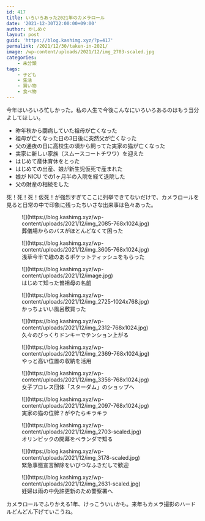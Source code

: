```yaml
---
id: 417
title: いろいろあった2021年のカメラロール
date: '2021-12-30T22:00:00+09:00'
author: かしめぐ
layout: post
guid: 'https://blog.kashimg.xyz/?p=417'
permalink: /2021/12/30/taken-in-2021/
image: /wp-content/uploads/2021/12/img_2703-scaled.jpg
categories:
    - 未分類
tags:
    - 子ども
    - 生活
    - 買い物
    - 食べ物
---
```


今年はいろいろ忙しかった。私の人生で今後こんなにいろいろあるのはもう当分よしてほしい。

- 昨年秋から闘病していた祖母が亡くなった
- 祖母が亡くなった日の3日後に突然父が亡くなった
- 父の通夜の日に高校生の頃から飼ってた実家の猫が亡くなった
- 実家に新しい家族（スムースコートチワワ）を迎えた
- はじめて産休育休をとった
- はじめての出産、娘が新生児仮死で産まれた
- 娘が NICU での1ヶ月半の入院を経て退院した
- 父の財産の相続をした

死！死！死！仮死！が強烈すぎてここに列挙できてないだけで、カメラロールを見ると日常の中で印象に残ったちいさな出来事は色々あった。

<figure class="wp-block-image size-large">![](https://blog.kashimg.xyz/wp-content/uploads/2021/12/img_2085-768x1024.jpg)<figcaption>葬儀場からのバスがほとんどなくて困った</figcaption></figure><figure class="wp-block-image size-large">![](https://blog.kashimg.xyz/wp-content/uploads/2021/12/img_3605-768x1024.jpg)<figcaption>浅草今半で趣のあるポケットティッシュをもらった</figcaption></figure><figure class="wp-block-image size-large">![](https://blog.kashimg.xyz/wp-content/uploads/2021/12/image.jpg)<figcaption>はじめて知った曽祖母の名前</figcaption></figure><figure class="wp-block-image size-large">![](https://blog.kashimg.xyz/wp-content/uploads/2021/12/img_2725-1024x768.jpg)<figcaption>かっちょいい風呂敷買った</figcaption></figure><figure class="wp-block-image size-large">![](https://blog.kashimg.xyz/wp-content/uploads/2021/12/img_2312-768x1024.jpg)<figcaption>久々のびっくりドンキーでテンション上がる</figcaption></figure><figure class="wp-block-image size-large">![](https://blog.kashimg.xyz/wp-content/uploads/2021/12/img_2369-768x1024.jpg)<figcaption>やっと高い位置の収納を活用</figcaption></figure><figure class="wp-block-image size-large">![](https://blog.kashimg.xyz/wp-content/uploads/2021/12/img_3356-768x1024.jpg)<figcaption>女子プロレス団体「スターダム」のショップへ</figcaption></figure><figure class="wp-block-image size-large">![](https://blog.kashimg.xyz/wp-content/uploads/2021/12/img_2097-768x1024.jpg)<figcaption>実家の猫の位牌？がやたらキラキラ</figcaption></figure><figure class="wp-block-image size-large">![](https://blog.kashimg.xyz/wp-content/uploads/2021/12/img_2703-scaled.jpg)<figcaption>オリンピックの開幕をベランダで知る</figcaption></figure><figure class="wp-block-image size-large">![](https://blog.kashimg.xyz/wp-content/uploads/2021/12/img_3178-scaled.jpg)<figcaption>緊急事態宣言解除をいびつなふきだしで歓迎</figcaption></figure><figure class="wp-block-image size-large">![](https://blog.kashimg.xyz/wp-content/uploads/2021/12/img_2631-scaled.jpg)<figcaption>妊婦は雨の中免許更新のため警察署へ</figcaption></figure>カメラロールでふりかえる1年、けっこういいかも。来年もカメラ撮影のハードルどんどん下げていこうね。